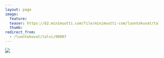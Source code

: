 ```yaml
---
layout: page
image:
  feature:
  teaser: https://b2.minimuutti.com/file/minimuutti-com/luontokuvat/talvi/IMG17307-245px.jpg
  thumb:
redirect_from:
  - /luontokuvat/talvi/00007
---
```


![](https://b2.minimuutti.com/file/minimuutti-com/luontokuvat/talvi/IMG17307-800px.jpg)

